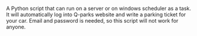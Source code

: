 A Python script that can run on a server or on windows scheduler as a task. 
It will automatically log into Q-parks website and write a parking ticket for your car. 
Email and password is needed, so this script will not work for anyone. 
